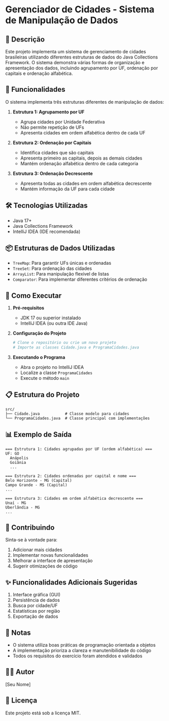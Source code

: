 # Gerenciador de Cidades - Sistema de Manipulação de Dados

## 📝 Descrição
Este projeto implementa um sistema de gerenciamento de cidades brasileiras utilizando diferentes estruturas de dados do Java Collections Framework. O sistema demonstra várias formas de organização e apresentação dos dados, incluindo agrupamento por UF, ordenação por capitais e ordenação alfabética.

## 🎯 Funcionalidades

O sistema implementa três estruturas diferentes de manipulação de dados:

1. **Estrutura 1: Agrupamento por UF**
   - Agrupa cidades por Unidade Federativa
   - Não permite repetição de UFs
   - Apresenta cidades em ordem alfabética dentro de cada UF

2. **Estrutura 2: Ordenação por Capitais**
   - Identifica cidades que são capitais
   - Apresenta primeiro as capitais, depois as demais cidades
   - Mantém ordenação alfabética dentro de cada categoria

3. **Estrutura 3: Ordenação Decrescente**
   - Apresenta todas as cidades em ordem alfabética decrescente
   - Mantém informação da UF para cada cidade

## 🛠️ Tecnologias Utilizadas

- Java 17+
- Java Collections Framework
- IntelliJ IDEA (IDE recomendada)

## 📦 Estruturas de Dados Utilizadas

- `TreeMap`: Para garantir UFs únicas e ordenadas
- `TreeSet`: Para ordenação das cidades
- `ArrayList`: Para manipulação flexível de listas
- `Comparator`: Para implementar diferentes critérios de ordenação

## 🚀 Como Executar

1. **Pré-requisitos**
   - JDK 17 ou superior instalado
   - IntelliJ IDEA (ou outra IDE Java)

2. **Configuração do Projeto**
   ```bash
   # Clone o repositório ou crie um novo projeto
   # Importe as classes Cidade.java e ProgramaCidades.java
   ```

3. **Executando o Programa**
   - Abra o projeto no IntelliJ IDEA
   - Localize a classe `ProgramaCidades`
   - Execute o método `main`

## 📋 Estrutura do Projeto

```
src/
├── Cidade.java           # Classe modelo para cidades
└── ProgramaCidades.java  # Classe principal com implementações
```

## 📊 Exemplo de Saída

```
=== Estrutura 1: Cidades agrupadas por UF (ordem alfabética) ===
UF: GO
  Anápolis
  Goiânia
  ...

=== Estrutura 2: Cidades ordenadas por capital e nome ===
Belo Horizonte - MG (Capital)
Campo Grande - MS (Capital)
...

=== Estrutura 3: Cidades em ordem alfabética decrescente ===
Unaí - MG
Uberlândia - MG
...
```

## 🤝 Contribuindo

Sinta-se à vontade para:
1. Adicionar mais cidades
2. Implementar novas funcionalidades
3. Melhorar a interface de apresentação
4. Sugerir otimizações de código

## ✨ Funcionalidades Adicionais Sugeridas

1. Interface gráfica (GUI)
2. Persistência de dados
3. Busca por cidade/UF
4. Estatísticas por região
5. Exportação de dados

## 📝 Notas

- O sistema utiliza boas práticas de programação orientada a objetos
- A implementação prioriza a clareza e manutenibilidade do código
- Todos os requisitos do exercício foram atendidos e validados

## 👨‍💻 Autor

[Seu Nome]

## 📄 Licença

Este projeto está sob a licença MIT.
